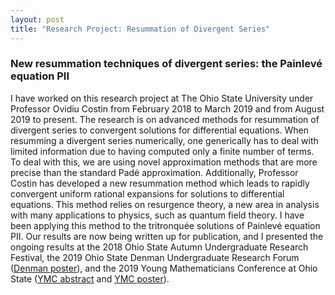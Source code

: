 ```yaml
---
layout: post
title: "Research Project: Resummation of Divergent Series"
---
```


### New resummation techniques of divergent series: the Painlevé equation PII

I have worked on this research project at The Ohio State University under Professor Ovidiu Costin from February 2018 to March 2019 and from August 2019 to present. The research is on advanced methods for resummation of divergent series to convergent solutions for differential equations. When resumming a divergent series numerically, one generically has to deal with limited information due to having computed only a finite number of terms. To deal with this, we are using novel approximation methods that are more precise than the standard Padé approximation. Additionally, Professor Costin has developed a new resummation method which leads to rapidly convergent uniform rational expansions for solutions to differential equations. This method relies on resurgence theory, a new area in analysis with many applications to physics, such as quantum field theory. I have been applying this method to the tritronquée solutions of Painlevé equation PII. Our results are now being written up for publication, and I presented the ongoing results at the 2018 Ohio State Autumn Undergraduate Research Festival, the 2019 Ohio State Denman Undergraduate Research Forum ([Denman poster](/research/Heinz_Denman_Poster_2019.pdf)), and the 2019 Young Mathematicians Conference at Ohio State ([YMC abstract](/research/YMC_abstract.pdf) and [YMC poster](/research/Heinz_YMC_Poster_2019.pdf)). 
